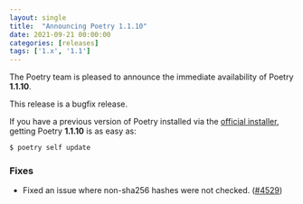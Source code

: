 ```yaml
---
layout: single
title:  "Announcing Poetry 1.1.10"
date: 2021-09-21 00:00:00
categories: [releases]
tags: ['1.x', '1.1']
---
```


The Poetry team is pleased to announce the immediate availability of Poetry **1.1.10**.

<!--more-->

This release is a bugfix release.

If you have a previous version of Poetry installed via the [official installer](/docs/#installation),
getting Poetry **1.1.10** is as easy as:

```bash
$ poetry self update
```

### Fixes

- Fixed an issue where non-sha256 hashes were not checked. ([#4529](https://github.com/python-poetry/poetry/pull/4529))
